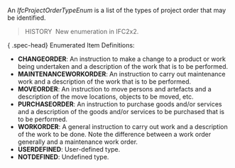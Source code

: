 ﻿An _IfcProjectOrderTypeEnum_ is a list of the types of project order that may be identified.

> HISTORY&nbsp; New enumeration in IFC2x2.

{ .spec-head}
Enumerated Item Definitions:

* **CHANGEORDER**: An instruction to make a change to a product or work being undertaken and a description of the work that is to be performed.
* **MAINTENANCEWORKORDER**: An instruction to carry out maintenance work and a description of the work that is to be performed.
* **MOVEORDER**: An instruction to move persons and artefacts and a description of the move locations, objects to be moved, etc.
* **PURCHASEORDER**: An instruction to purchase goods and/or services and a description of the goods and/or services to be purchased that is to be performed.
* **WORKORDER**: A general instruction to carry out work and a description of the work to be done. Note the difference between a work order generally and a maintenance work order.
* **USERDEFINED**: User-defined type.
* **NOTDEFINED**: Undefined type.
